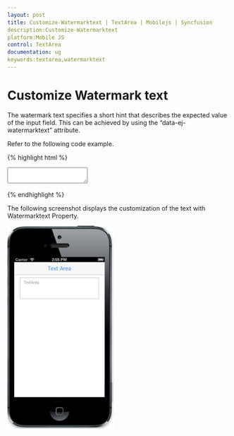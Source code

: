 ```yaml
---
layout: post
title: Customize-Watermarktext | TextArea | Mobilejs | Syncfusion
description:Customize-Watermarktext
platform:Mobile JS
control: TextArea
documentation: ug
keywords:textarea,watermarktext
---
```


# Customize Watermark text

The watermark text specifies a short hint that describes the expected value of the input field. This can be achieved by using the “data-ej-watermarktext” attribute.

Refer to the following code example.



{% highlight html %}

<textarea id="textarea" data-role="ejmtextarea" data-ej-watermarktext="TextArea" ></textarea> 

{% endhighlight %}



The following screenshot displays the customization of the text with Watermarktext Property.


![](Customize-Watermark-text-images/watermarktext-img1.png) 



